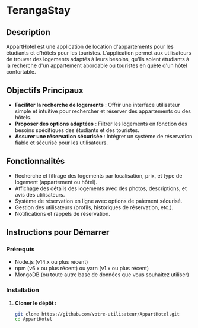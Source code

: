 # TerangaStay

## Description
AppartHotel est une application de location d'appartements pour les étudiants et d'hôtels pour les touristes. L'application permet aux utilisateurs de trouver des logements adaptés à leurs besoins, qu'ils soient étudiants à la recherche d'un appartement abordable ou touristes en quête d'un hôtel confortable.

## Objectifs Principaux
- **Faciliter la recherche de logements** : Offrir une interface utilisateur simple et intuitive pour rechercher et réserver des appartements ou des hôtels.
- **Proposer des options adaptées** : Filtrer les logements en fonction des besoins spécifiques des étudiants et des touristes.
- **Assurer une réservation sécurisée** : Intégrer un système de réservation fiable et sécurisé pour les utilisateurs.

## Fonctionnalités
- Recherche et filtrage des logements par localisation, prix, et type de logement (appartement ou hôtel).
- Affichage des détails des logements avec des photos, descriptions, et avis des utilisateurs.
- Système de réservation en ligne avec options de paiement sécurisé.
- Gestion des utilisateurs (profils, historiques de réservation, etc.).
- Notifications et rappels de réservation.

## Instructions pour Démarrer

### Prérequis
- Node.js (v14.x ou plus récent)
- npm (v6.x ou plus récent) ou yarn (v1.x ou plus récent)
- MongoDB (ou toute autre base de données que vous souhaitez utiliser)

### Installation

1. **Cloner le dépôt :**
   ```bash
   git clone https://github.com/votre-utilisateur/AppartHotel.git
   cd AppartHotel
